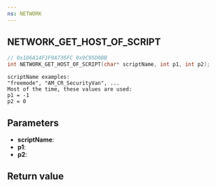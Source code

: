 ```yaml
---
ns: NETWORK
---
```

## NETWORK_GET_HOST_OF_SCRIPT

```c
// 0x1D6A14F1F9A736FC 0x9C95D0BB
int NETWORK_GET_HOST_OF_SCRIPT(char* scriptName, int p1, int p2);
```

```
scriptName examples:  
"freemode", "AM_CR_SecurityVan", ...  
Most of the time, these values are used:  
p1 = -1  
p2 = 0  
```

## Parameters
* **scriptName**: 
* **p1**: 
* **p2**: 

## Return value

